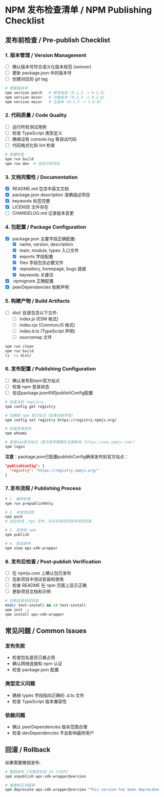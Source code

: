 # NPM 发布检查清单 / NPM Publishing Checklist

## 发布前检查 / Pre-publish Checklist

### 1. 版本管理 / Version Management
- [ ] 确认版本号符合语义化版本规范 (semver)
- [ ] 更新 package.json 中的版本号
- [ ] 创建对应的 git tag

```bash
# 更新版本号
npm version patch   # 修复版本 (0.1.3 -> 0.1.4)
npm version minor   # 功能版本 (0.1.3 -> 0.2.0)  
npm version major   # 主版本 (0.1.3 -> 1.0.0)
```

### 2. 代码质量 / Code Quality
- [ ] 运行所有测试用例
- [ ] 检查 TypeScript 类型定义
- [ ] 确保没有 console.log 等调试代码
- [ ] 代码格式化和 lint 检查

```bash
# 构建检查
npm run build
npm run dev  # 测试示例项目
```

### 3. 文档完整性 / Documentation
- [x] README.md 包含中英文文档
- [x] package.json description 准确描述项目
- [x] keywords 标签完整
- [x] LICENSE 文件存在
- [ ] CHANGELOG.md 记录版本变更

### 4. 包配置 / Package Configuration
- [x] package.json 主要字段正确配置:
  - [x] name, version, description
  - [x] main, module, types 入口文件
  - [x] exports 字段配置
  - [x] files 字段包含必要文件
  - [x] repository, homepage, bugs 链接
  - [x] keywords 关键词
- [x] .npmignore 正确配置
- [x] peerDependencies 依赖声明

### 5. 构建产物 / Build Artifacts
- [ ] dist/ 目录包含以下文件:
  - [ ] index.js (ESM 格式)
  - [ ] index.cjs (CommonJS 格式)
  - [ ] index.d.ts (TypeScript 声明)
  - [ ] sourcemap 文件

```bash
npm run clean
npm run build
ls -la dist/
```

### 6. 发布配置 / Publishing Configuration
- [ ] 确认发布到npm官方站点
- [ ] 检查 npm 登录状态  
- [ ] 验证package.json中的publishConfig配置

```bash
# 检查当前 registry
npm config get registry

# 切换到 npm 官方站点（如果当前不是）
npm config set registry https://registry.npmjs.org/

# 检查登录状态
npm whoami

# 登录npm官方站点（首次发布需要先注册账号：https://www.npmjs.com/）
npm login
```

**注意**：package.json已配置publishConfig确保发布到官方站点：
```json
"publishConfig": {
  "registry": "https://registry.npmjs.org/"
}
```

### 7. 发布流程 / Publishing Process

```bash
# 1. 最终检查
npm run prepublishOnly

# 2. 本地测试包
npm pack
# 这会生成 .tgz 文件，可以在其他项目中测试安装

# 3. 发布到 npm
npm publish

# 4. 验证发布
npm view wps-sdk-wrapper
```

### 8. 发布后检查 / Post-publish Verification
- [ ] 在 npmjs.com 上确认包已发布
- [ ] 在新项目中测试安装和使用
- [ ] 检查 README 在 npm 页面上显示正确
- [ ] 更新项目文档和示例

```bash
# 在新目录测试安装
mkdir test-install && cd test-install
npm init -y
npm install wps-sdk-wrapper
```

## 常见问题 / Common Issues

### 发布失败
- 检查包名是否已被占用
- 确认网络连接和 npm 认证
- 检查 package.json 配置

### 类型定义问题
- 确保 types 字段指向正确的 .d.ts 文件
- 检查 TypeScript 版本兼容性

### 依赖问题
- 确认 peerDependencies 版本范围合理
- 检查 devDependencies 不会影响最终用户

## 回滚 / Rollback

如果需要撤销发布:

```bash
# 撤销发布 (仅限发布后 24 小时内)
npm unpublish wps-sdk-wrapper@version

# 或者标记为废弃
npm deprecate wps-sdk-wrapper@version "This version has been deprecated"
```
